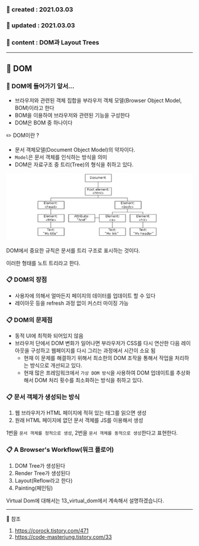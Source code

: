 ### 📅 created : 2021.03.03
### 📅 updated : 2021.03.03
### 📝 content : DOM과 Layout Trees

---

## 📝 DOM

### 📜 DOM에 들어가기 앞서...

- 브라우저와 관련된 객체 집합을 부라우저 객체 모델(Browser Object Model, BOM)이라고 한다
- BOM을 이용하여 브라우저와 관련된 기능을 구성한다
- DOM은 BOM 중 하나이다

✏️ DOM이란 ?
- 문서 객체모델(Document Object Model)의 약자이다.
- `Model`은 문서 객체를 인식하는 방식을 의미
- DOM은 자료구조 중 트리(Tree)의 형식을 취하고 있다.

![DOM](../js_image/DOM.png)

DOM에서 중요한 규칙은 문서를 트리 구조로 표시하는 것이다.

이러한 형태를 노트 트리라고 한다.

### 📋 DOM의 장점

- 사용자에 의해서 얼마든지 페이지의 데이터를 업데이트 할 수 있다
- 레이아웃 등을 refresh 과정 없이 커스터 마이징 가능

### 📋 DOM의 문제점

- 동적 UI에 최적화 되어있지 않음
- 브라우저 단에서 DOM 변화가 일어나면 부라우저가 CSS를 다시 연산한 다음 레이아웃을 구성하고 웹페이지를 다시 그리는 과정에서 시간이 소요 됨
  - 현재 이 문제를 해결하기 위해서 최소한의 DOM 조작을 통해서 작업을 처리하는 방식으로 개선되고 있다. 
  - 현재 많은 프레임워크에서 `가상 DOM 방식`을 사용하여 DOM 업데이트를 추상화해서 DOM 처리 횟수를 최소화하는 방식을 취하고 있다.

### 📋 문서 객체가 생성되는 방식

1. 웹 브라우저가 HTML 페이지에 적혀 있는 태그를 읽으면 생성
2. 원래 HTML 페이지에 없던 문서 객체를 JS를 이용해서 생성

1번을 `문서 객체를 정적으로 생성`, 2번을 `문서 객체를 동적으로 생성`한다고 표현한다.


### 📋 A Browser's Workflow(워크 플로어)

1. DOM Tree가 생성된다
2. Render Tree가 생성된다
3. Layout(Reflow라고 한다)
4. Painting(페인팅)

Virtual Dom에 대해서는 13_virtual_dom에서 계속해서 설명하겠습니다.

---

📰 참조

1. https://corock.tistory.com/471
2. https://code-masterjung.tistory.com/33
